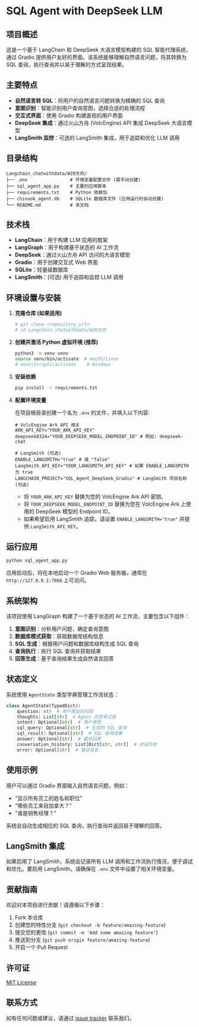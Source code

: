 # SQL Agent with DeepSeek LLM

## 项目概述

这是一个基于 LangChain 和 DeepSeek 大语言模型构建的 SQL 智能代理系统，通过 Gradio 提供用户友好的界面。该系统能够理解自然语言问题，将其转换为 SQL 查询，执行查询并以易于理解的方式呈现结果。

## 主要特点

- **自然语言转 SQL**：将用户的自然语言问题转换为精确的 SQL 查询
- **意图识别**：智能识别用户查询意图，选择合适的处理流程
- **交互式界面**：使用 Gradio 构建直观的用户界面
- **DeepSeek 集成**：通过火山方舟 (VolcEngine) API 集成 DeepSeek 大语言模型
- **LangSmith 监控**：可选的 LangSmith 集成，用于追踪和优化 LLM 调用

## 目录结构

```
Langchain_chatwithdata/W20方向/
├── .env                # 环境变量配置文件 (需手动创建)
├── sql_agent_app.py    # 主要的应用脚本
├── requirements.txt    # Python 依赖包
├── chinook_agent.db    # SQLite 数据库文件 (应用运行时自动创建)
└── README.md           # 本文档
```

## 技术栈

- **LangChain**：用于构建 LLM 应用的框架
- **LangGraph**：用于构建基于状态的 AI 工作流
- **DeepSeek**：通过火山方舟 API 访问的大语言模型
- **Gradio**：用于创建交互式 Web 界面
- **SQLite**：轻量级数据库
- **LangSmith**：(可选) 用于追踪和监控 LLM 调用

## 环境设置与安装

1. **克隆仓库 (如果适用)**

   ```bash
   # git clone <repository_url>
   # cd Langchain_chatwithdata/W20方向
   ```

2. **创建并激活 Python 虚拟环境 (推荐)**

   ```bash
   python3 -m venv venv
   source venv/bin/activate  # macOS/Linux
   # venv\Scripts\activate    # Windows
   ```

3. **安装依赖**

   ```bash
   pip install -r requirements.txt
   ```

4. **配置环境变量**

   在项目根目录创建一个名为 `.env` 的文件，并填入以下内容:

   ```env
   # VolcEngine Ark API 相关
   ARK_API_KEY="YOUR_ARK_API_KEY"
   deepseek0324="YOUR_DEEPSEEK_MODEL_ENDPOINT_ID" # 例如: deepseek-chat

   # LangSmith (可选)
   ENABLE_LANGSMITH="true" # 或 "false"
   LangSmith_API_KEY="YOUR_LANGSMITH_API_KEY" # 如果 ENABLE_LANGSMITH 为 true
   LANGCHAIN_PROJECT="SQL_Agent_DeepSeek_Gradio" # LangSmith 项目名称 (可选)
   ```

   - 将 `YOUR_ARK_API_KEY` 替换为您的 VolcEngine Ark API 密钥。
   - 将 `YOUR_DEEPSEEK_MODEL_ENDPOINT_ID` 替换为您在 VolcEngine Ark 上使用的 DeepSeek 模型的 Endpoint ID。
   - 如果希望启用 LangSmith 追踪，请设置 `ENABLE_LANGSMITH="true"` 并提供 `LangSmith_API_KEY`。

## 运行应用

```bash
python sql_agent_app.py
```

应用启动后，将在本地启动一个 Gradio Web 服务器，通常在 `http://127.0.0.1:7860` 上可访问。

## 系统架构

该项目使用 LangGraph 构建了一个基于状态的 AI 工作流，主要包含以下组件：

1. **意图识别**：分析用户问题，确定查询意图
2. **数据库模式获取**：获取数据库结构信息
3. **SQL 生成**：根据用户问题和数据库结构生成 SQL 查询
4. **查询执行**：执行 SQL 查询并获取结果
5. **回答生成**：基于查询结果生成自然语言回答

## 状态定义

系统使用 `AgentState` 类型字典管理工作流状态：

```python
class AgentState(TypedDict):
    question: str  # 用户提出的问题
    thoughts: List[str]  # Agent 的思考过程
    intent: Optional[str]  # 用户意图
    sql_query: Optional[str]  # 生成的 SQL 查询
    sql_result: Optional[str]  # SQL 查询结果
    answer: Optional[str]  # 最终回答
    conversation_history: List[Dict[str, str]]  # 对话历史
    error: Optional[str]  # 错误信息
```

## 使用示例

用户可以通过 Gradio 界面输入自然语言问题，例如：

- "显示所有员工的姓名和职位"
- "哪些员工来自加拿大？"
- "谁是销售经理？"

系统会自动生成相应的 SQL 查询，执行查询并返回易于理解的回答。

## LangSmith 集成

如果启用了 LangSmith，系统会记录所有 LLM 调用和工作流执行情况，便于调试和优化。要启用 LangSmith，请确保在 `.env` 文件中设置了相关环境变量。

## 贡献指南

欢迎对本项目进行贡献！请遵循以下步骤：

1. Fork 本仓库
2. 创建您的特性分支 (`git checkout -b feature/amazing-feature`)
3. 提交您的更改 (`git commit -m 'Add some amazing feature'`)
4. 推送到分支 (`git push origin feature/amazing-feature`)
5. 开启一个 Pull Request

## 许可证

[MIT License](LICENSE)

## 联系方式

如有任何问题或建议，请通过 [issue tracker](https://github.com/yourusername/your-repo/issues) 联系我们。
